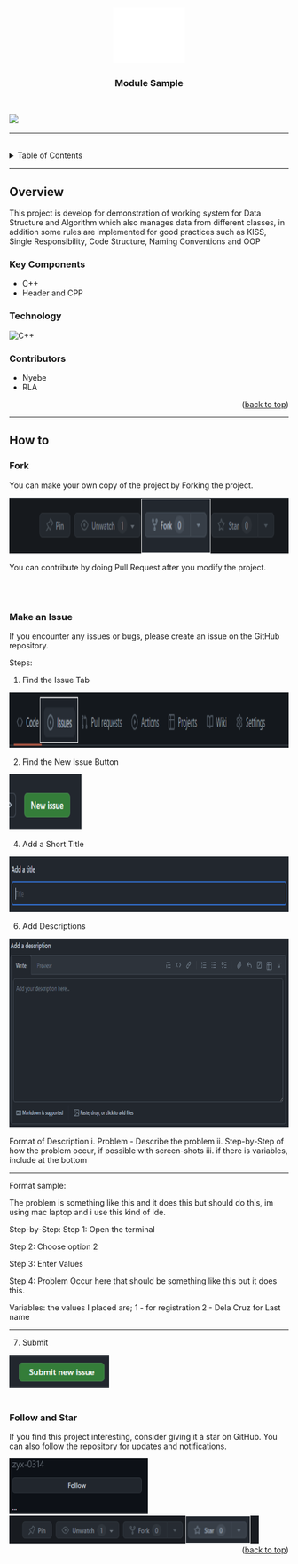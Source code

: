<a name="readme-top"/>

<br/>

<br />
<div align="center">
  <a href="https://github.com/zyx-0314/">
    <img src="./docs/img/nyebe_white.png" alt="Nyebe" width="130" height="100">
  </a>

  <h3 align="center">Module Sample</h3>
</div>

<br />

![](https://visit-counter.vercel.app/counter.png?page=zyx-0314/Employee-Management-System)

---

<br />

<details>
  <summary>Table of Contents</summary>
  <ol>
    <li>
      <a href="#overview">Overview</a>
      <ol>
        <li>
          <a href="#key-components">Key Components</a>
        </li>
        <li>
          <a href="#technology">Technology</a>
        </li>
      </ol>
    </li>
    <li>
      <a href="#rules-and-principles">Rules and Principles</a>
    </li>
    <li>
      <a href="#resources">Resources</a>
    </li>
  </ol>
</details>

---

## Overview

This project is develop for demonstration of working system for Data Structure and Algorithm which also manages data from different classes, in addition some rules are implemented for good practices such as KISS, Single Responsibility, Code Structure, Naming Conventions and OOP


### Key Components
- C++
- Header and CPP


### Technology
![C++](https://img.shields.io/badge/C%2B%2B-00599C?style=for-the-badge&logo=c%2B%2B&logoColor=white)

### Contributors
- Nyebe
- RLA

<div align="right">(<a href="#readme-top">back to top</a>)</div>

---

## How to

### Fork
You can make your own copy of the project by Forking the project.

<img src="./docs/img/fork.png" alt="Nyebe" width="1000" height="100">

You can contribute by doing Pull Request after you modify the project. 

<br/>
<br/>

### Make an Issue
If you encounter any issues or bugs, please create an issue on the GitHub repository.

Steps:

1. Find the Issue Tab

<img src="./docs/img/Issue.png" alt="Nyebe" width="1000" height="100">

2. Find the New Issue Button

<img src="./docs/img/new-issue.png" alt="Nyebe" width="130" height="100">

4. Add a Short Title

<img src="./docs/img/issue-title.png" alt="Nyebe" width="1800" height="100">

6. Add Descriptions

<img src="./docs/img/issue-description.png" alt="Nyebe" width="1800" height="340">

Format of Description
   i.   Problem - Describe the problem
   ii.  Step-by-Step of how the problem occur, if possible with screen-shots
   iii. if there is variables, include at the bottom

---

Format sample:

The problem is something like this and it does this but should do this, im using mac laptop and i use this kind of ide.

Step-by-Step:
Step 1: Open the terminal

Step 2: Choose option 2

Step 3: Enter Values

Step 4: Problem Occur here that should be something like this but it does this.

Variables:
the values I placed are;
1 - for registration
2 - Dela Cruz for Last name

---

7. Submit

<img src="./docs/img/submit-issue.png" alt="Nyebe" width="180" height="60">

<br/>
<br/>

### Follow and Star
If you find this project interesting, consider giving it a star on GitHub. You can also follow the repository for updates and notifications.

<img src="./docs/img/follow.png" alt="Nyebe" width="250" height="100">

<img src="./docs/img/star.png" alt="Nyebe" width="450" height="50">

<br />

<div align="right">(<a href="#readme-top">back to top</a>)</div>
